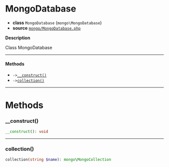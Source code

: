 # MongoDatabase

- **class** `MongoDatabase` (`mongo\MongoDatabase`)
- **source** [`mongo/MongoDatabase.php`](./src/main/resources/JPHP-INF/sdk/mongo/MongoDatabase.php)

**Description**

Class MongoDatabase

---

#### Methods

- `->`[`__construct()`](#method-__construct)
- `->`[`collection()`](#method-collection)

---
# Methods

<a name="method-__construct"></a>

### __construct()
```php
__construct(): void
```

---

<a name="method-collection"></a>

### collection()
```php
collection(string $name): mongo\MongoCollection
```